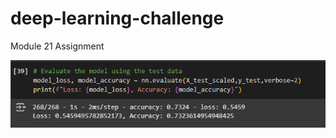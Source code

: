 # deep-learning-challenge
Module 21 Assignment

![text](https://github.com/PSchaefer82/deep-learning-challenge/blob/main/deep-learning-challenge/Module%2021%201.png)
